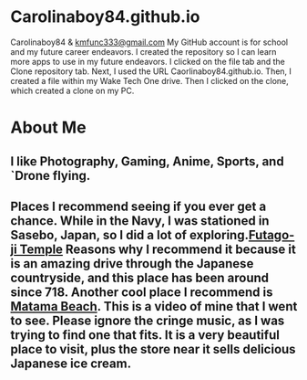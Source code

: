 # Carolinaboy84.github.io
Carolinaboy84 & kmfunc333@gmail.com
My GitHub account is for school and my future career endeavors. 
I created the repository so I can learn more apps to use in my future endeavors. 
I clicked on the file tab and the Clone repository tab. Next, I used the URL Caorlinaboy84.github.io. Then, I created a file within my Wake Tech One drive. Then I clicked on the clone, which created a clone on my PC.
# About Me
## I like Photography, Gaming, Anime, Sports, and `Drone flying. 
## Places I recommend seeing if you ever get a chance. While in the Navy, I was stationed in Sasebo, Japan, so I did a lot of exploring.[Futago-ji Temple](https://www.visit-kyushu.com/en/see-and-do/spots/futagoji-temple/) Reasons why I recommend it because it is an amazing drive through the Japanese countryside, and this place has been around since 718. Another cool place I recommend is [Matama Beach](https://www.youtube.com/watch?v=X5x6V25MJEU&t=12s). This is a video of mine that I went to see. Please ignore the cringe music, as I was trying to find one that fits. It is a very beautiful place to visit, plus the store near it sells delicious Japanese ice cream. 

